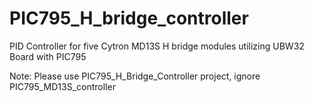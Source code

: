 # PIC795_H_bridge_controller
PID Controller for five Cytron MD13S H bridge modules utilizing UBW32 Board with PIC795
     
Note: Please use PIC795_H_Bridge_Controller project, ignore PIC795_MD13S_controller

